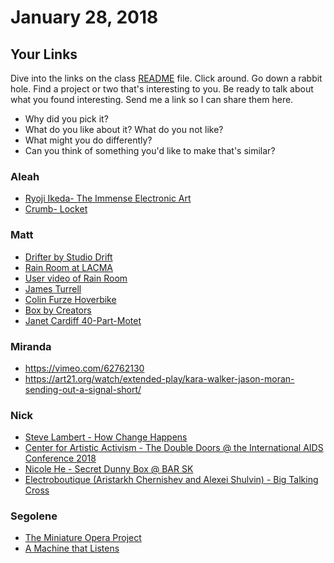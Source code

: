 # January 28, 2018

## Your Links

Dive into the links on the class [README](../README.md) file. Click around. Go down a rabbit hole. Find a project or two that's interesting to you. Be ready to talk about what you found interesting. Send me a link so I can share them here.

- Why did you pick it?
- What do you like about it? What do you not like?
- What might you do differently?
- Can you think of something you'd like to make that's similar?

### Aleah

- [Ryoji Ikeda- The Immense Electronic Art](https://www.youtube.com/watch?v=5y7WZk_IVqI)
- [Crumb- Locket](https://www.youtube.com/watch?v=BqnG_Ei35JE)

### Matt

- [Drifter by Studio Drift](http://www.studiodrift.com/work/#/drifter/)
- [Rain Room at LACMA](https://youtu.be/RM-rW75kIq4)
- [User video of Rain Room](https://youtu.be/y9N8_cJSL1I)
- [James Turrell](https://vimeo.com/274211990)
- [Colin Furze Hoverbike](https://youtu.be/soxxPyaAT1k)
- [Box by Creators](https://youtu.be/lX6JcybgDFo)
- [Janet Cardiff 40-Part-Motet](https://youtu.be/rZXBia5kuqY)

### Miranda

- https://vimeo.com/62762130
- https://art21.org/watch/extended-play/kara-walker-jason-moran-sending-out-a-signal-short/

### Nick

- [Steve Lambert - How Change Happens](https://vimeo.com/50420464)
- [Center for Artistic Activism - The Double Doors @ the International AIDS Conference 2018](https://c4aa.org/2018/08/amsterdamcaa2018/)
- [Nicole He - Secret Dunny Box @ BAR SK](https://twitter.com/nicolehe/status/1089583340515135491)
- [Electroboutique (Aristarkh Chernishev and Alexei Shulvin) - Big Talking Cross](http://www.electroboutique.com/works/25/zoom/?p=2)

### Segolene

- [The Miniature Opera Project](https://currentsnewmedia.org/work/miniature-opera-project/)
- [A Machine that Listens](https://currentsnewmedia.org/work/a-machine-that-listens/)

